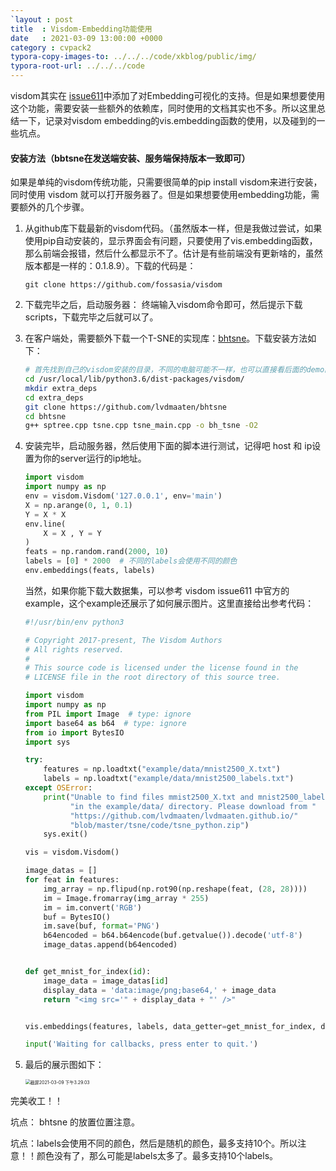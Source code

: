 ```yaml
---
`layout : post
title  : Visdom-Embedding功能使用
date   : 2021-03-09 13:00:00 +0000
category : cvpack2
typora-copy-images-to: ../../../code/xkblog/public/img/
typora-root-url: ../../../code
---
```


visdom其实在 [issue611](https://github.com/fossasia/visdom/pull/611)中添加了对Embedding可视化的支持。但是如果想要使用这个功能，需要安装一些额外的依赖库，同时使用的文档其实也不多。所以这里总结一下，记录对visdom embedding的vis.embedding函数的使用，以及碰到的一些坑点。

#### 安装方法（bbtsne在发送端安装、服务端保持版本一致即可）

如果是单纯的visdom传统功能，只需要很简单的pip install visdom来进行安装，同时使用 visdom 就可以打开服务器了。但是如果想要使用embedding功能，需要额外的几个步骤。

1. 从github库下载最新的visdom代码。（虽然版本一样，但是我做过尝试，如果使用pip自动安装的，显示界面会有问题，只要使用了vis.embedding函数，那么前端会报错，然后什么都显示不了。估计是有些前端没有更新啥的，虽然版本都是一样的：0.1.8.9）。下载的代码是：

   ```
   git clone https://github.com/fossasia/visdom
   ```

2. 下载完毕之后，启动服务器： 终端输入visdom命令即可，然后提示下载scripts，下载完毕之后就可以了。

3. 在客户端处，需要额外下载一个T-SNE的实现库：[bhtsne](https://github.com/lvdmaaten/bhtsne)。下载安装方法如下：

   ```sh
   # 首先找到自己的visdom安装的目录，不同的电脑可能不一样，也可以直接看后面的demo的报错知道安装在哪里。
   cd /usr/local/lib/python3.6/dist-packages/visdom/
   mkdir extra_deps
   cd extra_deps
   git clone https://github.com/lvdmaaten/bhtsne
   cd bhtsne
   g++ sptree.cpp tsne.cpp tsne_main.cpp -o bh_tsne -O2
   ```

4. 安装完毕，启动服务器，然后使用下面的脚本进行测试，记得吧 host 和 ip设置为你的server运行的ip地址。

   ```python
   import visdom
   import numpy as np
   env = visdom.Visdom('127.0.0.1', env='main')
   X = np.arange(0, 1, 0.1)
   Y = X * X
   env.line(
       X = X , Y = Y 
   )
   feats = np.random.rand(2000, 10)
   labels = [0] * 2000  # 不同的labels会使用不同的颜色
   env.embeddings(feats, labels)
   ```

   当然，如果你能下载大数据集，可以参考 visdom issue611 中官方的example，这个example还展示了如何展示图片。这里直接给出参考代码：

   ```python
   #!/usr/bin/env python3
   
   # Copyright 2017-present, The Visdom Authors
   # All rights reserved.
   #
   # This source code is licensed under the license found in the
   # LICENSE file in the root directory of this source tree.
   
   import visdom
   import numpy as np
   from PIL import Image  # type: ignore
   import base64 as b64  # type: ignore
   from io import BytesIO
   import sys
   
   try:
       features = np.loadtxt("example/data/mnist2500_X.txt")
       labels = np.loadtxt("example/data/mnist2500_labels.txt")
   except OSError:
       print("Unable to find files mmist2500_X.txt and mnist2500_labels.txt "
             "in the example/data/ directory. Please download from "
             "https://github.com/lvdmaaten/lvdmaaten.github.io/"
             "blob/master/tsne/code/tsne_python.zip")
       sys.exit()
   
   vis = visdom.Visdom()
   
   image_datas = []
   for feat in features:
       img_array = np.flipud(np.rot90(np.reshape(feat, (28, 28))))
       im = Image.fromarray(img_array * 255)
       im = im.convert('RGB')
       buf = BytesIO()
       im.save(buf, format='PNG')
       b64encoded = b64.b64encode(buf.getvalue()).decode('utf-8')
       image_datas.append(b64encoded)
   
   
   def get_mnist_for_index(id):
       image_data = image_datas[id]
       display_data = 'data:image/png;base64,' + image_data
       return "<img src='" + display_data + "' />"
   
   
   vis.embeddings(features, labels, data_getter=get_mnist_for_index, data_type='html')
   
   input('Waiting for callbacks, press enter to quit.')
   
   ```

5. 最后的展示图如下：

   <img src="/xkblog/public/img/截屏2021-03-09 下午3.29.03.png" alt="截屏2021-03-09 下午3.29.03" style="zoom:50%;" />

完美收工！！

坑点： bhtsne 的放置位置注意。

坑点：labels会使用不同的颜色，然后是随机的颜色，最多支持10个。所以注意！！颜色没有了，那么可能是labels太多了。最多支持10个labels。